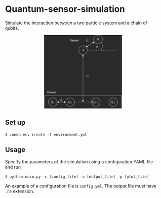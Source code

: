# Quantum-sensor-simulation
Simulate the interaction between a two particle system and a chain of qubits.

<p align="center"><img title="Sensor diagram" src="images/qsensor_diagram.png" width=50%></p>

## Set up

```
$ conda env create -f environment.yml
```

## Usage

Specify the parameters of the simulation using a configuration YAML file and run

```
$ python main.py -c [config_file] -o [output_file] -p [plot_file]
```

An example of a configuration file is `config.yml`. The output file must have `.h5` extension.